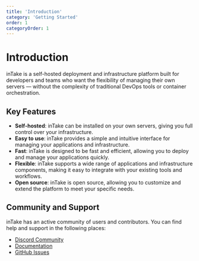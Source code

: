 ```yaml
---
title: 'Introduction'
category: 'Getting Started'
order: 1
categoryOrder: 1
---
```


# Introduction

inTake is a self-hosted deployment and infrastructure platform built for
developers and teams who want the flexibility of managing their own servers —
without the complexity of traditional DevOps tools or container orchestration.

## Key Features

- **Self-hosted**: inTake can be installed on your own servers, giving you full
  control over your infrastructure.
- **Easy to use**: inTake provides a simple and intuitive interface for managing
  your applications and infrastructure.
- **Fast**: inTake is designed to be fast and efficient, allowing you to deploy
  and manage your applications quickly.
- **Flexible**: inTake supports a wide range of applications and infrastructure
  components, making it easy to integrate with your existing tools and
  workflows.
- **Open source**: inTake is open source, allowing you to customize and extend
  the platform to meet your specific needs.

## Community and Support

inTake has an active community of users and contributors. You can find help and
support in the following places:

- [Discord Community](https://discord.gg/XTZcmmUG)
- [Documentation](https://intake.sh/docs)
- [GitHub Issues](https://github.com/saashqdev/inTake/issues)
